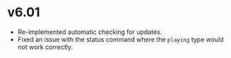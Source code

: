 # v6.01
- Re-implemented automatic checking for updates.
- Fixed an issue with the status command where the `playing` type would not work correctly.
